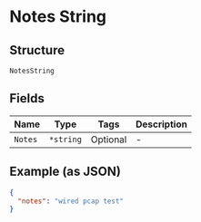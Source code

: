 
# Notes String

## Structure

`NotesString`

## Fields

| Name | Type | Tags | Description |
|  --- | --- | --- | --- |
| `Notes` | `*string` | Optional | - |

## Example (as JSON)

```json
{
  "notes": "wired pcap test"
}
```

